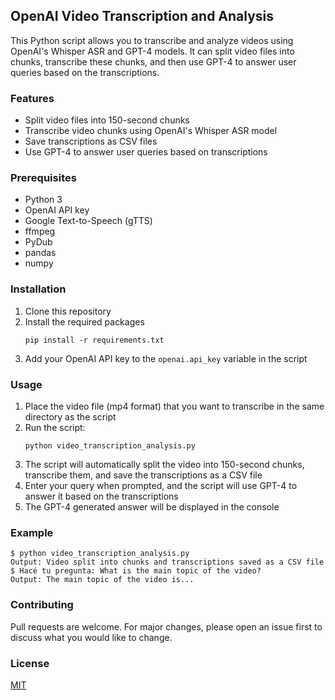 ## OpenAI Video Transcription and Analysis

This Python script allows you to transcribe and analyze videos using OpenAI's Whisper ASR and GPT-4 models. It can split video files into chunks, transcribe these chunks, and then use GPT-4 to answer user queries based on the transcriptions.

### Features

- Split video files into 150-second chunks
- Transcribe video chunks using OpenAI's Whisper ASR model
- Save transcriptions as CSV files
- Use GPT-4 to answer user queries based on transcriptions

### Prerequisites

- Python 3
- OpenAI API key
- Google Text-to-Speech (gTTS)
- ffmpeg
- PyDub
- pandas
- numpy

### Installation

1. Clone this repository
2. Install the required packages
   ```
   pip install -r requirements.txt
   ```
3. Add your OpenAI API key to the `openai.api_key` variable in the script

### Usage

1. Place the video file (mp4 format) that you want to transcribe in the same directory as the script
2. Run the script:
   ```
   python video_transcription_analysis.py
   ```
3. The script will automatically split the video into 150-second chunks, transcribe them, and save the transcriptions as a CSV file
4. Enter your query when prompted, and the script will use GPT-4 to answer it based on the transcriptions
5. The GPT-4 generated answer will be displayed in the console

### Example

```
$ python video_transcription_analysis.py
Output: Video split into chunks and transcriptions saved as a CSV file
$ Hacé tu pregunta: What is the main topic of the video?
Output: The main topic of the video is...
```

### Contributing

Pull requests are welcome. For major changes, please open an issue first to discuss what you would like to change.

### License

[MIT](https://choosealicense.com/licenses/mit/)